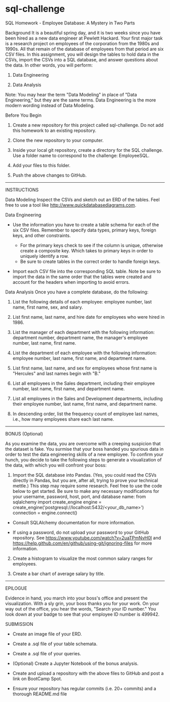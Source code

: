# sql-challenge
SQL Homework - Employee Database: A Mystery in Two Parts


 Background
It is a beautiful spring day, and it is two weeks since you have been hired as a new data engineer at Pewlett Hackard. Your first major task is a research project on employees of the corporation from the 1980s and 1990s. All that remain of the database of employees from that period are six CSV files.
In this assignment, you will design the tables to hold data in the CSVs, import the CSVs into a SQL database, and answer questions about the data. In other words, you will perform:


1. Data Engineering


2. Data Analysis


Note: You may hear the term "Data Modeling" in place of "Data Engineering," but they are the same terms. Data Engineering is the more modern wording instead of Data Modeling.

Before You Begin


1. Create a new repository for this project called sql-challenge. Do not add this homework to an existing repository.


2. Clone the new repository to your computer.


3. Inside your local git repository, create a directory for the SQL challenge. Use a folder name to correspond to the challenge: EmployeeSQL.


4. Add your files to this folder.


5. Push the above changes to GitHub.


-----------------

   INSTRUCTIONS

Data Modeling
Inspect the CSVs and sketch out an ERD of the tables. Feel free to use a tool like http://www.quickdatabasediagrams.com.

Data Engineering


* Use the information you have to create a table schema for each of the six CSV files. Remember to specify data types, primary keys, foreign keys, and other constraints.

  * For the primary keys check to see if the column is unique, otherwise create a composite key. Which takes to primary keys in order to uniquely identify a row.
  * Be sure to create tables in the correct order to handle foreign keys.


* Import each CSV file into the corresponding SQL table. Note be sure to import the data in the same order that the tables were created and account for the headers when importing to avoid errors.



Data Analysis
Once you have a complete database, do the following:


1. List the following details of each employee: employee number, last name, first name, sex, and salary.


2. List first name, last name, and hire date for employees who were hired in 1986.


3. List the manager of each department with the following information: department number, department name, the manager's employee number, last name, first name.


4. List the department of each employee with the following information: employee number, last name, first name, and department name.


5. List first name, last name, and sex for employees whose first name is "Hercules" and last names begin with "B."


6. List all employees in the Sales department, including their employee number, last name, first name, and department name.


7. List all employees in the Sales and Development departments, including their employee number, last name, first name, and department name.


8. In descending order, list the frequency count of employee last names, i.e., how many employees share each last name.

------


   BONUS (Optional)

As you examine the data, you are overcome with a creeping suspicion that the dataset is fake. You surmise that your boss handed you spurious data in order to test the data engineering skills of a new employee. To confirm your hunch, you decide to take the following steps to generate a visualization of the data, with which you will confront your boss:


1. Import the SQL database into Pandas. (Yes, you could read the CSVs directly in Pandas, but you are, after all, trying to prove your technical mettle.) This step may require some research. Feel free to use the code below to get started. Be sure to make any necessary modifications for your username, password, host, port, and database name:
from sqlalchemy import create_engine
engine = create_engine('postgresql://localhost:5432/<your_db_name>')
connection = engine.connect()




* Consult SQLAlchemy documentation for more information.


* If using a password, do not upload your password to your GitHub repository. See https://www.youtube.com/watch?v=2uaTPmNvH0I and https://help.github.com/en/github/using-git/ignoring-files for more information.




2. Create a histogram to visualize the most common salary ranges for employees.


3. Create a bar chart of average salary by title.

---------


   EPILOGUE

Evidence in hand, you march into your boss's office and present the visualization. With a sly grin, your boss thanks you for your work. On your way out of the office, you hear the words, "Search your ID number." 
You look down at your badge to see that your employee ID number is 499942.


   SUBMISSION


* Create an image file of your ERD.


* Create a .sql file of your table schemata.


* Create a .sql file of your queries.


* (Optional) Create a Jupyter Notebook of the bonus analysis.


* Create and upload a repository with the above files to GitHub and post a link on BootCamp Spot.


* Ensure your repository has regular commits (i.e. 20+ commits) and a thorough README.md file
